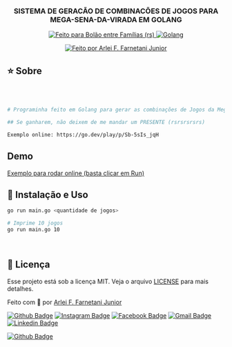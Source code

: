 <h3 align="center">
  SISTEMA DE GERACÃO DE COMBINACÕES DE JOGOS PARA MEGA-SENA-DA-VIRADA EM GOLANG
</h3>

<p align="center">
  <a href="https://farnetani.com.br">
    <img alt="Feito para Bolão entre Famílias (rs)" src="https://img.shields.io/badge/Feito%20para-Estudos-purple%2306b656?style=flat-square">
  </a>
  <a href="https://go.dev/">
    <img alt="Golang" src="https://img.shields.io/badge/golang-blue?style=flat-square">
  </a>  
</p>
<p align="center">
  <a align="center" href="https://www.github.com/farnetani/">
    <img alt="Feito por Arlei F. Farnetani Junior" src="https://img.shields.io/badge/Copyright%20by-Arlei%20F.%20Farnetani%20Junior-%2306b656?style=flat-square">
  </a>
</p>

## :star: Sobre

<br>

```bash

# Programinha feito em Golang para gerar as combinações de Jogos da Mega-Sena da virada

## Se ganharem, não deixem de me mandar um PRESENTE (rsrsrsrsrs)

Exemplo online: https://go.dev/play/p/Sb-5sIs_jqH

```

## Demo

[Exemplo para rodar online (basta clicar em Run)](https://go.dev/play/p/Sb-5sIs_jqH)

## :wrench: Instalação e Uso

```bash
go run main.go <quantidade de jogos>

# Imprime 10 jogos
go run main.go 10
```

<br>

## :memo: Licença

Esse projeto está sob a licença MIT. Veja o arquivo [LICENSE](/LICENSE) para mais detalhes.

Feito com :purple_heart: por [Arlei F. Farnetani Junior](https://github.com/farnetani)

[![Github Badge](https://img.shields.io/github/followers/farnetani?style=social)](https://img.shields.io/github/followers/farnetani?style=social)
[![Instagram Badge](https://img.shields.io/badge/-farnetanijr-purple?style=flat-square&logo=Instagram&logoColor=white&link=https://www.instagram.com/farnetanijr/)](https://www.instagram.com/farnetanijr)
[![Facebook Badge](https://img.shields.io/badge/-farnetanijr-navy?style=flat-square&logo=Facebook&logoColor=white&link=https://www.facebook.com/farnetanijr/)](https://www.facebook.com/farnetanijr)
[![Gmail Badge](https://img.shields.io/badge/-farnetani@gmail.com-c14438?style=flat-square&logo=Gmail&logoColor=white&link=mailto:farnetani@gmail.com)](mailto:farnetani@gmail.com)
[![Linkedin Badge](https://img.shields.io/badge/-Arlei%20F.%20Farnetani%20Junior-blue?style=flat-square&logo=Linkedin&logoColor=white&link=https://www.linkedin.com/in/farnetani/)](https://www.linkedin.com/in/farnetani/)

[![Github Badge](https://img.shields.io/github/followers/farnetani?label=Clique%20aqui%20para%20me%20seguir%20no%20Github&style=plastic)](https://img.shields.io/github/followers/farnetani?label=Clique%20aqui%20para%20me%20seguir%20no%20Github&style=plastic)

